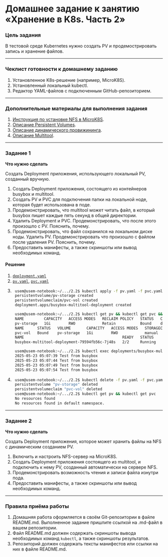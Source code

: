 # Домашнее задание к занятию «Хранение в K8s. Часть 2»

### Цель задания

В тестовой среде Kubernetes нужно создать PV и продемострировать запись и хранение файлов.

------

### Чеклист готовности к домашнему заданию

1. Установленное K8s-решение (например, MicroK8S).
2. Установленный локальный kubectl.
3. Редактор YAML-файлов с подключенным GitHub-репозиторием.

------

### Дополнительные материалы для выполнения задания

1. [Инструкция по установке NFS в MicroK8S](https://microk8s.io/docs/nfs). 
2. [Описание Persistent Volumes](https://kubernetes.io/docs/concepts/storage/persistent-volumes/). 
3. [Описание динамического провижининга](https://kubernetes.io/docs/concepts/storage/dynamic-provisioning/). 
4. [Описание Multitool](https://github.com/wbitt/Network-MultiTool).

------

### Задание 1

**Что нужно сделать**

Создать Deployment приложения, использующего локальный PV, созданный вручную.

1. Создать Deployment приложения, состоящего из контейнеров busybox и multitool.
2. Создать PV и PVC для подключения папки на локальной ноде, которая будет использована в поде.
3. Продемонстрировать, что multitool может читать файл, в который busybox пишет каждые пять секунд в общей директории. 
4. Удалить Deployment и PVC. Продемонстрировать, что после этого произошло с PV. Пояснить, почему.
5. Продемонстрировать, что файл сохранился на локальном диске ноды. Удалить PV.  Продемонстрировать что произошло с файлом после удаления PV. Пояснить, почему.
5. Предоставить манифесты, а также скриншоты или вывод необходимых команд.

#### Решение

1. [`deployment.yaml`](./deployment.yaml)
2. [`pv.yaml`](./pv.yaml), [`pvc.yaml`](./pvc.yaml)
3. ``` sh
    usem@usem-notebook:~/.../2.2$ kubectl apply -f pv.yaml -f pvc.yaml -f deployment.yaml 
    persistentvolume/pv-storage created
    persistentvolumeclaim/pvc-vol created
    deployment.apps/busybox-multitool-deployment created

    usem@usem-notebook:~/.../2.2$ kubectl get pv && kubectl get pvc && kubectl get pods
    NAME         CAPACITY   ACCESS MODES   RECLAIM POLICY   STATUS   CLAIM             STORAGECLASS   VOLUMEATTRIBUTESCLASS   REASON   AGE
    pv-storage   1Gi        RWO            Retain           Bound    default/pvc-vol   manual         <unset>                          9m22s
    NAME      STATUS   VOLUME       CAPACITY   ACCESS MODES   STORAGECLASS   VOLUMEATTRIBUTESCLASS   AGE
    pvc-vol   Bound    pv-storage   1Gi        RWO            manual         <unset>                 9m22s
    NAME                                            READY   STATUS    RESTARTS   AGE
    busybox-multitool-deployment-79594fb56c-7j48s   2/2     Running   0          28s

    usem@usem-notebook:~/.../2.2$ kubectl exec deployments/busybox-multitool-deployment -c multitool -- cat /shared-volume/log.txt
    2025-05-23 05:07:39 Test from busybox
    2025-05-23 05:07:44 Test from busybox
    2025-05-23 05:07:49 Test from busybox
    2025-05-23 05:07:54 Test from busybox
    ```
4. ``` sh
    usem@usem-notebook:~/.../2.2$ kubectl delete -f pv.yaml -f pvc.yaml
    persistentvolume "pv-storage" deleted
    persistentvolumeclaim "pvc-vol" deleted
    usem@usem-notebook:~/.../2.2$ kubectl get pv && kubectl get pvc
    No resources found
    No resources found in default namespace.
    ```
------

### Задание 2

**Что нужно сделать**

Создать Deployment приложения, которое может хранить файлы на NFS с динамическим созданием PV.

1. Включить и настроить NFS-сервер на MicroK8S.
2. Создать Deployment приложения состоящего из multitool, и подключить к нему PV, созданный автоматически на сервере NFS.
3. Продемонстрировать возможность чтения и записи файла изнутри пода. 
4. Предоставить манифесты, а также скриншоты или вывод необходимых команд.

------

### Правила приёма работы

1. Домашняя работа оформляется в своём Git-репозитории в файле README.md. Выполненное задание пришлите ссылкой на .md-файл в вашем репозитории.
2. Файл README.md должен содержать скриншоты вывода необходимых команд `kubectl`, а также скриншоты результатов.
3. Репозиторий должен содержать тексты манифестов или ссылки на них в файле README.md.